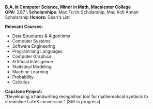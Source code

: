 **B.A. in Computer Science, Minor in Math, Macalester College**  
**GPA:** 3.87 \\
**Scholarships:** Mac Turck Scholarship, Mac Kofi Annan Scholarship
**Honors:** Dean's List

**Relevant Courses:**  
- Data Structures & Algorithms  
- Computer Systems  
- Software Engineering  
- Programming Languages  
- Computer Graphics  
- Artificial Intelligence  
- Statistical Modeling  
- Machine Learning  
- Probability  
- Calculus  

**Capstone Project:**  
“Developing a handwriting recognition tool for mathematical symbols to streamline LaTeX conversion.” (Still in progress)  

